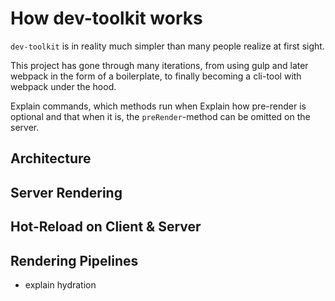 # How dev-toolkit works

`dev-toolkit` is in reality much simpler than many people realize at first sight.

This project has gone through many iterations, from using gulp and later webpack in the form of a boilerplate, to finally becoming a cli-tool with webpack under the hood.

Explain commands, which methods run when
Explain how pre-render is optional and that when it is, the `preRender`-method can be omitted on the server.


## Architecture

## Server Rendering

## Hot-Reload on Client & Server

## Rendering Pipelines

- explain hydration
